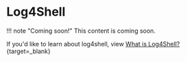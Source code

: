 # Log4Shell

!!! note "Coming soon!"
    This content is coming soon.

If you'd like to learn about log4shell, view [What is Log4Shell?](https://www.dynatrace.com/news/blog/what-is-log4shell/){target=_blank}
